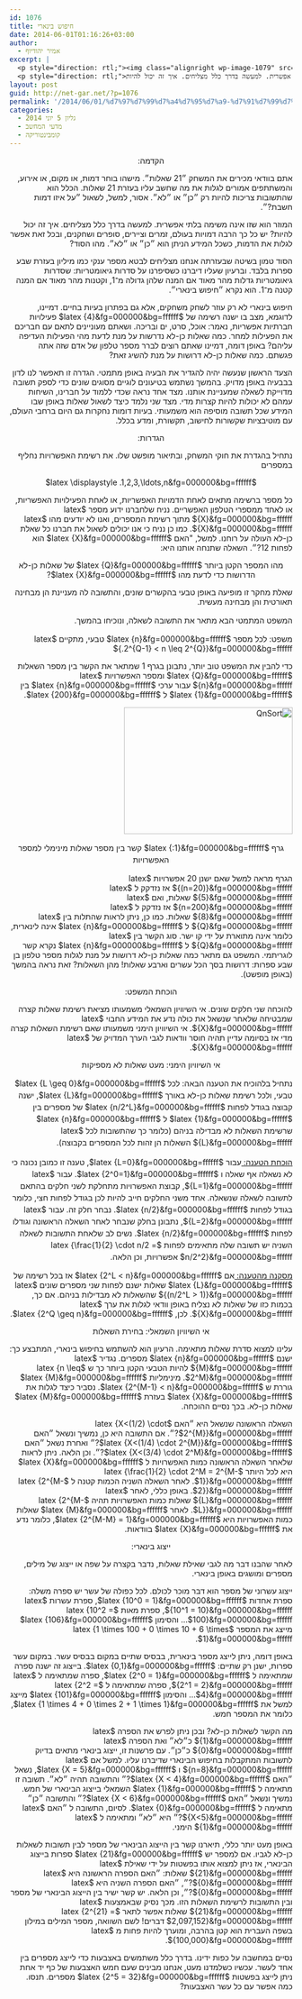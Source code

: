 ```yaml
---
id: 1076
title: חיפוש בינארי
date: 2014-06-01T01:16:26+03:00
author:
  - אמיר יהודיוף
excerpt: |
  <p style="direction: rtl;"><img class="alignright wp-image-1079" src="http://net-gar.net/wp-content/uploads/2014/05/QnSort-300x225.png" alt="QnSort" width="129" height="97" />אתם בוודאי מכירים את המשחק ״21 שאלות״. מישהו בוחר דמות, או מקום, או אירוע, והמשתתפים אמורים לגלות את מה שחשב עליו בעזרת 21 שאלות. הכלל הוא שהתשובות צריכות להיות רק ״כן״ או ״לא״. אסור, למשל, לשאול ״על איזו דמות חשבת?״.</p>
  <p style="direction: rtl;">המוזר הוא שזו אינה משימה בלתי אפשרית. למעשה בדרך כלל מצליחים. איך זה יכול להיות?</p>
layout: post
guid: http://net-gar.net/?p=1076
permalink: '/2014/06/01/%d7%97%d7%99%d7%a4%d7%95%d7%a9-%d7%91%d7%99%d7%a0%d7%90%d7%a8%d7%99/'
categories:
  - גליון 5 יוני 2014
  - מדעי המחשב
  - קומבינטוריקה
---
```

<p style="direction: rtl;" align="center">
  הקדמה:
</p>

<p style="direction: rtl;">
  אתם בוודאי מכירים את המשחק ״21 שאלות״. מישהו בוחר דמות, או מקום, או אירוע, והמשתתפים אמורים לגלות את מה שחשב עליו בעזרת 21 שאלות. הכלל הוא שהתשובות צריכות להיות רק ״כן״ או ״לא״. אסור, למשל, לשאול ״על איזו דמות חשבת?״.
</p>

<p style="direction: rtl;">
  המוזר הוא שזו אינה משימה בלתי אפשרית. למעשה בדרך כלל מצליחים. איך זה יכול להיות? יש כל כך הרבה דמויות בעולם, זמרים וציירים, סופרים ושחקנים, ובכל זאת אפשר לגלות את הדמות, כשכל המידע הניתן הוא ״כן״ או ״לא״. מהו הסוד?
</p>

<p style="direction: rtl;">
  הסוד טמון בשיטה שבעזרתה אנחנו מצליחים לבטא מספר ענקי כמו מיליון בעזרת שבע ספרות בלבד. וברעיון שעליו דיברנו כשסיפרנו על סדרות גיאומטריות: שסדרות גיאומטריות גדלות מהר מאוד אם המנה שלהן גדולה מ־1, וקטנות מהר מאוד אם המנה קטנה מ־1. הוא נקרא ״חיפוש בינארי״.
</p>

<p style="direction: rtl;">
  חיפוש בינארי לא רק עוזר לשחק משחקים, אלא גם בפתרון בעיות בחיים. דמיינו, לדוגמא, מצב בו ישנה רשימה של $latex {4}&fg=000000&bg=ffffff$ פעילויות חברתיות אפשריות, נאמר: אוכל, סרט, ים ובריכה. ושאתם מעוניינים לתאם עם חבריכם את הפעילות למחר. כמה שאלות כן-לא נדרשות על מנת לדעת מהי הפעילות העדיפה עליהם? באופן דומה, דמיינו שאתם רוצים לברר מספר טלפון של אדם שזה אתה פגשתם. כמה שאלות כן-לא דרושות על מנת להשיג זאת?
</p>

<p style="direction: rtl;">
  הצעד הראשון שנעשה יהיה להגדיר את הבעיה באופן מתמטי. הגדרה זו תאפשר לנו לדון בבבעיה באופן מדויק. בהמשך נשתמש בטיעונים לוגיים מסוגים שונים כדי לספק תשובה מדוייקת לשאלה שמעניינת אותנו. מצד אחד נראה שכדי ללמוד על חברינו, השיחות עמהם לא יכולות להיות קצרות מדי. מצד שני נלמד כיצד לשאול שאלות באופן שבו המידע שכל תשובה מוסיפה הוא משמעותי. בעיות דומות נחקרות גם היום ברחבי העולם, עם מוטיבציות שקשורות לחישוב, תקשורת, ומדע בכלל.
</p>

<p style="direction: rtl;" align="center">
  הגדרות:
</p>

<p style="direction: rtl;">
  נתחיל בהגדרת את חוקי המשחק, ובתיאור מופשט שלו. את רשימת האפשרויות נחליף במספרים
</p>

<p style="direction: rtl;" align="center">
  $latex \displaystyle .1,2,3,\ldots,n&fg=000000&bg=ffffff$
</p>

<p style="direction: rtl;">
  כל מספר ברשימה מתאים לאחת הדמויות האפשריות, או לאחת הפעילויות האפשריות, או לאחד ממספרי הטלפון האפשריים. נניח שלחברנו ידוע מספר $latex {X}&fg=000000&bg=ffffff$ מתוך רשימת המספרים, ואנו לא יודעים מהו $latex {X}&fg=000000&bg=ffffff$. כמו כן נניח כי אנו יכולים לשאול את חברנו כל שאלת כן-לא העולה על רוחנו. למשל, "האם $latex {X}&fg=000000&bg=ffffff$ הוא לפחות 12?״. השאלה שתנחה אותנו היא:
</p>

<p style="direction: rtl;" align="center">
  מהו המספר הקטן ביותר $latex {Q}&fg=000000&bg=ffffff$ של שאלות כן-לא הדרושות כדי לדעת מהו $latex {X}&fg=000000&bg=ffffff$?
</p>

<p style="direction: rtl;">
  שאלת מחקר זו מופיעה באופן טבעי בהקשרים שונים, והתשובה לה מעניינת הן מבחינה תאורטית והן מבחינה מעשית.
</p>

<p style="direction: rtl;">
  <span style="font-size: 14px; line-height: 1.5em;">המשפט המתמטי הבא מתאר את התשובה לשאלה, ונוכיחו בהמשך.</span>
</p>

<p style="direction: rtl;">
  משפט: לכל מספר $latex {n}&fg=000000&bg=ffffff$ טבעי, מתקיים $latex {.2^{Q-1} < n \leq 2^{Q}}&fg=000000&bg=ffffff$
</p>

<p style="direction: rtl;">
  כדי להבין את המשפט טוב יותר, נתבונן בגרף 1 שמתאר את הקשר בין מספר השאלות $latex {Q}&fg=000000&bg=ffffff$ ומספר האפשרויות $latex {n}&fg=000000&bg=ffffff$ עבור ערכי $latex {n}&fg=000000&bg=ffffff$ בין $latex {1}&fg=000000&bg=ffffff$ ל $latex {200}&fg=000000&bg=ffffff$.
</p>

<p style="direction: rtl;">
  <img class="aligncenter size-medium wp-image-1079" src="http://net-gar.net/wp-content/uploads/2014/05/QnSort-300x225.png" alt="QnSort" width="300" height="225" />
</p>

<p style="direction: rtl; text-align: center;">
  <span style="font-size: 14px; line-height: 1.5em;">גרף $latex {:1}&fg=000000&bg=ffffff$ קשר בין מספר שאלות מינימלי למספר האפשרויות</span>
</p>

<p style="direction: rtl;">
  הגרף מראה למשל שאם ישנן 20 אפשרויות $latex {(n=20)}&fg=000000&bg=ffffff$ אז נזדקק ל $latex {5}&fg=000000&bg=ffffff$ שאלות, ואם $latex {n=200}&fg=000000&bg=ffffff$ אז נזדקק ל $latex {8}&fg=000000&bg=ffffff$ שאלות. כמו כן, ניתן לראות שהתלות בין $latex {Q}&fg=000000&bg=ffffff$ ל $latex {n}&fg=000000&bg=ffffff$ אינה לינארית, כלומר אינה מתוארת על ידי קו ישר. סוג הקשר בין $latex {Q}&fg=000000&bg=ffffff$ ל $latex {n}&fg=000000&bg=ffffff$ נקרא קשר לוגריתמי. המשפט גם מתאר כמה שאלות כן-לא דרושות על מנת לגלות מספר טלפון בן שבע ספרות: דרושות בסך הכל עשרים וארבע שאלות! מהן השאלות? זאת נראה בהמשך (באופן מופשט).
</p>

<p style="direction: rtl;" align="center">
  הוכחת המשפט:
</p>

<p style="direction: rtl;">
  להוכחה שני חלקים שונים. אי השיוויון השמאלי משמעותו מציאת רשימת שאלות קצרה שמבטיחה שלאחר שנשאל את כולה נדע את המידע החבוי $latex {X}&fg=000000&bg=ffffff$. אי השיוויון הימני משמעותו שאם רשימת השאלות קצרה מדי אז בסיומה עדיין תהיה חוסר וודאות לגבי הערך המדויק של $latex {X}&fg=000000&bg=ffffff$.
</p>

<p style="direction: rtl;" align="center">
  אי השיוויון הימני: מעט שאלות לא מספיקות
</p>

<p style="direction: rtl;">
  <span style="font-size: 14px; line-height: 1.5em;">נתחיל בלהוכיח את הטענה הבאה: לכל $latex {L \geq 0}&fg=000000&bg=ffffff$ טבעי, ולכל רשימת שאלות כן-לא באורך $latex {L}&fg=000000&bg=ffffff$, ישנה קבוצה בגודל לפחות $latex {n/2^L}&fg=000000&bg=ffffff$ של מספרים בין $latex {1}&fg=000000&bg=ffffff$ ל $latex {n}&fg=000000&bg=ffffff$ שרשימת השאלות לא מבדילה בניהם (כלומר כך שהתשובות לכל $latex {L}&fg=000000&bg=ffffff$ השאלות הן זהות לכל המספרים בקבוצה).</span>
</p>

<p style="direction: rtl;">
  <span style="text-decoration: underline;">הוכחת הטענה: </span><span style="font-size: 14px; line-height: 1.5em;"> עבור $latex {L=0}&fg=000000&bg=ffffff$, טענה זו כמובן נכונה כי לא נשאלה אף שאלה ו $latex {2^0=1}&fg=000000&bg=ffffff$. עבור $latex {L=1}&fg=000000&bg=ffffff$, קבוצת האפשרויות מתחלקת לשני חלקים בהתאם לתשובה לשאלה שנשאלה. אחד משני החלקים חייב להיות לכן בגודל לפחות חצי, כלומר בגודל לפחות $latex {n/2}&fg=000000&bg=ffffff$. נבחר חלק זה. עבור $latex {L=2}&fg=000000&bg=ffffff$, נתבונן בחלק שנבחר לאחר השאלה הראשונה וגודלו לפחות $latex {n/2}&fg=000000&bg=ffffff$. נשים לב שלאחת התשובות לשאלה השניה יש תשובה שלה מתאימים לפחות $latex {\frac{1}{2} \cdot n/2 = n/2^2}&fg=000000&bg=ffffff$ אפשרויות, וכן הלאה.</span>
</p>

<p style="direction: rtl;">
  <span style="text-decoration: underline;"> מסקנה מהטענה: </span> אם $latex {2^L < n}&fg=000000&bg=ffffff$ אז בכל רשימה של $latex {L}&fg=000000&bg=ffffff$ שאלות ישנם לפחות שני מספרים שונים $latex {(n/2^L > 1)}&fg=000000&bg=ffffff$ שהשאלות לא מבדילות בניהם. אם כך, בכמות כזו של שאלות לא נצליח באופן וודאי לגלות את ערך $latex {X}&fg=000000&bg=ffffff$. לכן, $latex {2^Q \geq n}&fg=000000&bg=ffffff$.
</p>

<p style="direction: rtl;" align="center">
  אי השיוויון השמאלי: בחירת השאלות
</p>

<p style="direction: rtl;">
  עלינו למצוא סדרת שאלות מתאימה. הרעיון הוא להשתמש בחיפוש בינארי, המתבצע כך: ישנם $latex {n}&fg=000000&bg=ffffff$ מספרים. נגדיר $latex {M}&fg=000000&bg=ffffff$ להיות הטבעי הקטן ביותר כך ש $latex {n \leq 2^M}&fg=000000&bg=ffffff$. מינימליות $latex {M}&fg=000000&bg=ffffff$ גוררת ש $latex {2^{M-1} < n}&fg=000000&bg=ffffff$. נסביר כיצד לגלות את $latex {X}&fg=000000&bg=ffffff$ בעזרת $latex {M}&fg=000000&bg=ffffff$ שאלות כן-לא. בכך נסיים ההוכחה.
</p>

<p style="direction: rtl;">
  השאלה הראשונה שנשאל היא ״האם $latex {X<(1/2) \cdot 2^{M}}&fg=000000&bg=ffffff$?״. אם התשובה היא כן, נמשיך ונשאל ״האם $latex {X<(1/4) \cdot 2^{M}}&fg=000000&bg=ffffff$?״ ואחרת נשאל ״האם $latex {X<(3/4) \cdot 2^M}&fg=000000&bg=ffffff$?״. וכן הלאה. ניתן לראות שלאחר השאלה הראשונה כמות האפשרויות ל $latex {X}&fg=000000&bg=ffffff$ היא לכל היותר $latex {\frac{1}{2} \cdot 2^M = 2^{M-1}}&fg=000000&bg=ffffff$. לאחר השאלה השניה הכמות קטנה ל $latex {2^{M-2}}&fg=000000&bg=ffffff$. באופן כללי, לאחר $latex {L}&fg=000000&bg=ffffff$ שאלות כמות האפשרויות תהיה $latex {2^{M-L}}&fg=000000&bg=ffffff$. לאחר $latex {M}&fg=000000&bg=ffffff$ שאלות כמות האפשרויות היא $latex {2^{M-M} = 1}&fg=000000&bg=ffffff$, כלומר נדע את $latex {X}&fg=000000&bg=ffffff$ בוודאות.
</p>

<p style="direction: rtl;" align="center">
  ייצוג בינארי:
</p>

<p style="direction: rtl;">
  לאחר שהבנו דבר מה לגבי שאילת שאלות, נדבר בקצרה על שפה או ייצוג של מילים, מספרים ומושגים באופן בינארי.
</p>

<p style="direction: rtl;">
  ייצוג עשרוני של מספר הוא דבר מוכר לכולם. לכל כפולה של עשר יש ספרה משלה: ספרת אחדות $latex {10^0 = 1}&fg=000000&bg=ffffff$, ספרת עשרות $latex {10^1 = 10}&fg=000000&bg=ffffff$, ספרת מאות $latex {10^2 = 100}&fg=000000&bg=ffffff$&#8230; והסימון $latex {106}&fg=000000&bg=ffffff$ מייצג את המספר $latex {1 \times 100 + 0 \times 10 + 6 \times 1}&fg=000000&bg=ffffff$.
</p>

<p style="direction: rtl;">
  באופן דומה, ניתן לייצג מספר בינארית, בבסיס שתיים במקום בבסיס עשר. במקום עשר ספרות, ישנן רק שתיים: $latex {0,1}&fg=000000&bg=ffffff$. בייצוג זה ישנה ספרה שמתאימה ל $latex {2^0 = 1}&fg=000000&bg=ffffff$, ספרה שמתאימה ל $latex {2^1 = 2}&fg=000000&bg=ffffff$, ספרה שמתאימה ל $latex {2^2 = 4}&fg=000000&bg=ffffff$&#8230; והסימון $latex {101}&fg=000000&bg=ffffff$ מייצג למשל את $latex {1 \times 4 + 0 \times 2 + 1 \times 1}&fg=000000&bg=ffffff$, כלומר את המספר חמש.
</p>

<p style="direction: rtl;">
  מה הקשר לשאלות כן-לא? ובכן ניתן לפרש את הספרה $latex {1}&fg=000000&bg=ffffff$ כ״לא״ ואת הספרה $latex {0}&fg=000000&bg=ffffff$ כ״כן״. עם פרשנות זו, ייצוג בינארי מתאים בדיוק לתשובות המתקבלות בחיפוש הבינארי שדיברנו עליו. למשל אם $latex {n=8}&fg=000000&bg=ffffff$ ו $latex {X = 5}&fg=000000&bg=ffffff$, נשאל ״האם $latex {X < 4}&fg=000000&bg=ffffff$?״ והתשובה תהיה ״לא״. תשובה זו מתאימה ל $latex {1}&fg=000000&bg=ffffff$ השמאלי בייצוג הבינארי של חמש. נמשיך ונשאל ״האם $latex {X < 6}&fg=000000&bg=ffffff$?״ והתשובה ״כן״ מתאימה ל $latex {0}&fg=000000&bg=ffffff$. לסיום, התשובה ל ״האם $latex {X<5}&fg=000000&bg=ffffff$?״ היא ״לא״ ומתאימה ל $latex {1}&fg=000000&bg=ffffff$ הימני.
</p>

<p style="direction: rtl;">
  באופן מעט יותר כללי, תיארנו קשר בין הייצוג הבינארי של מספר לבין תשובות לשאלות כן-לא לגביו. אם למספר יש $latex {21}&fg=000000&bg=ffffff$ ספרות בייצוג הבינארי, אז ניתן למצוא אותו בפשטות על ידי שאילת $latex {21}&fg=000000&bg=ffffff$ שאלות: ״האם הספרה הראשונה היא $latex {0}&fg=000000&bg=ffffff$?״, ״האם הספרה השניה היא $latex {0}&fg=000000&bg=ffffff$?״, וכן הלאה. יש קשר ישיר בין הייצוג הבינארי של מספר ובין התשובות לרשימת השאלות הזו. מכך נסיק שבאמצעות $latex {21}&fg=000000&bg=ffffff$ שאלות אפשר לתאר $latex {2^{21} = 2,097,152}&fg=000000&bg=ffffff$ דברים! לשם השוואה, מספר המילים במילון בשפה העברית הוא קטן בהרבה, ומוערך להיות פחות מ $latex {100,000}&fg=000000&bg=ffffff$.
</p>

<p style="direction: rtl;">
  נסיים במחשבה על כפות ידינו. בדרך כלל משתמשים באצבעות כדי לייצג מספרים בין אחד לעשר. עכשיו כשלמדנו מעט, אנחנו מבינים שעם חמש האצבעות של כף יד אחת ניתן לייצג בפשטות $latex {2^5 = 32}&fg=000000&bg=ffffff$ מספרים. תנסו. כמה אפשר עם כל עשר האצבעות?
</p>